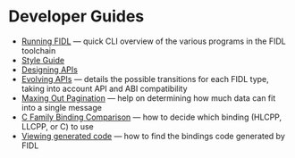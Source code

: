 #  Developer Guides

* [Running FIDL][cli] &mdash; quick CLI overview of the various programs in the FIDL toolchain
* [Style Guide][style]
* [Designing APIs][designing-apis]
* [Evolving APIs][evolving-apis] &mdash; details the possible transitions for each FIDL type,
  taking into account API and ABI compatibility
* [Maxing Out Pagination][pagination] &mdash; help on determining how much data can fit into a single
   message
* [C Family Binding Comparison][c-family] &mdash; how to decide which binding (HLCPP, LLCPP, or C) to use
* [Viewing generated code][generated-code] &mdash; how to find the bindings code generated by FIDL

[cli]: /docs/development/languages/fidl/guides/cli.md
[style]: /docs/development/languages/fidl/guides/style.md
[designing-apis]: /docs/development/languages/fidl/guides/api-design.md
[evolving-apis]: /docs/development/languages/fidl/guides/abi-compat.md
[pagination]: /docs/development/languages/fidl/guides/max-out-pagination.md
[c-family]: /docs/development/languages/fidl/guides/c-family-comparison.md
[generated-code]: /docs/development/languages/fidl/guides/generated-code.md
